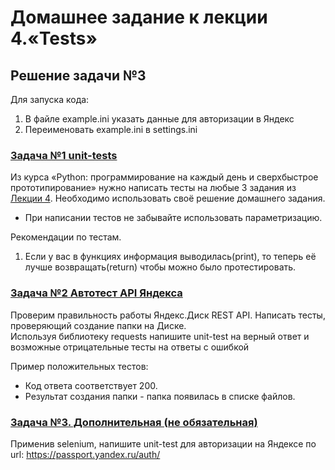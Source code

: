 # Домашнее задание к лекции 4.«Tests»

## Решение задачи №3 

Для запуска кода:
1. В файле example.ini указать данные для авторизации в Яндекс
2. Переименовать example.ini в settings.ini

### [Задача №1 unit-tests](https://github.com/JuliiaZhuravleva/3_6_1_unit_tests)
Из курса «Python: программирование на каждый день и сверхбыстрое прототипирование» нужно написать тесты на любые 3 задания из [Лекции 4](https://github.com/netology-code/py-homeworks-basic/tree/master/4.collections).
Необходимо использовать своё решение домашнего задания.

* При написании тестов не забывайте использовать параметризацию.
  
Рекомендации по тестам.
1. Если у вас в функциях информация выводилась(print), то теперь её лучше возвращать(return) чтобы можно было протестировать.

### [Задача №2 Автотест API Яндекса](https://github.com/JuliiaZhuravleva/3_6_2_yadisk_create_folder_test)
Проверим правильность работы Яндекс.Диск REST API. Написать тесты, проверяющий создание папки на Диске.  
Используя библиотеку requests напишите unit-test на верный ответ и возможные отрицательные тесты на ответы с ошибкой

Пример положительных тестов:
* Код ответа соответствует 200.
* Результат создания папки - папка появилась в списке файлов.

### [Задача №3. Дополнительная (не обязательная)](https://github.com/JuliiaZhuravleva/3_6_3_test_yandex_auth)
Применив selenium, напишите unit-test для авторизации на Яндексе по url: https://passport.yandex.ru/auth/
